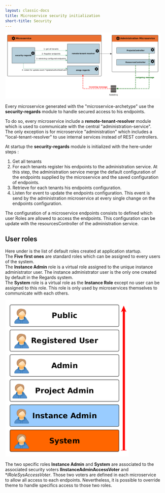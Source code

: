```yaml
---
layout: classic-docs
title: Microservice security initialization
short-title: Security
---
```


![](/assets/images/security/security.png)

Every microservice generated with the "microservice-archetype" use the **security-regards** module to handle secured access to his endpoints.  

To do so, every microservice include a **remote-tenant-resolver** module which is used to communicate with the central "administration-service".  
The only exception is for microservice "administration" which includes a "local-tenant-resolver" to use internal services instead of REST controllers.

At startup the **security-regards** module is initialized with the here-under steps :
1. Get all tenants
2. For each tenants register his endpoints to the administration service. At this step, the administration service merge the default configuration of the endpoints supplied by the microservice and the saved configuration of endpoints.
3. Retrieve for each tenants his endpoints configuration.
4. Listen for event to update the endpoints configuration. This event is send by the administration microservice at every single change on the endpoints configuration.

The configuration of a microservice endpoints consists to defined which user Roles are allowed to access the endpoints. This configuration can be update with the resourcesController of the administration service.  

## User roles

Here under is the list of default roles created at application startup.  
The **Five first ones** are standard roles which can be assigned to every users of the system.  
The **Instance Admin** role is a virtual role assigned to the unique instance administrator user. The instance administrator user is the only one created by default in the Regards system.  
The **System** role is a virtual role as the **Instance Role** except no user can be assigned to this role. This role is only used by microservices themselves to communicate with each others.  

![](/assets/images/security/roles.png)

The two specific roles **Instance Admin** and **System** are associated to the associated security voters **IInstanceAdminAccessVoter** and **IRoleSysAccessVoter*. Those two voters are defined in each microservice to allow all access to each endpoints. Nevertheless, it is possible to override theme to handle specifics access to those two roles.
